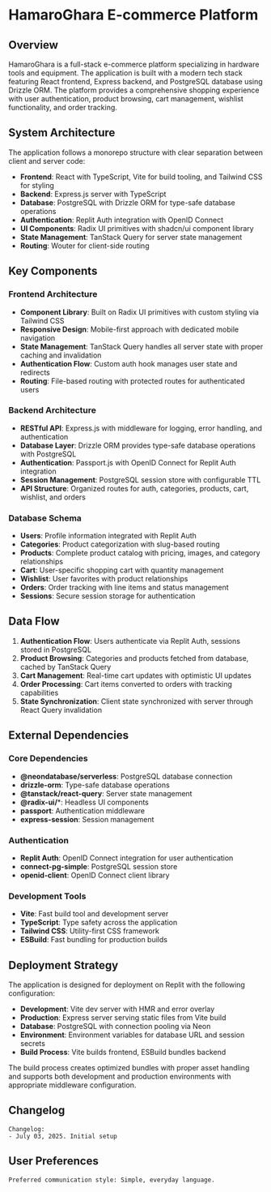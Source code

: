 # HamaroGhara E-commerce Platform

## Overview

HamaroGhara is a full-stack e-commerce platform specializing in hardware tools and equipment. The application is built with a modern tech stack featuring React frontend, Express backend, and PostgreSQL database using Drizzle ORM. The platform provides a comprehensive shopping experience with user authentication, product browsing, cart management, wishlist functionality, and order tracking.

## System Architecture

The application follows a monorepo structure with clear separation between client and server code:

- **Frontend**: React with TypeScript, Vite for build tooling, and Tailwind CSS for styling
- **Backend**: Express.js server with TypeScript
- **Database**: PostgreSQL with Drizzle ORM for type-safe database operations
- **Authentication**: Replit Auth integration with OpenID Connect
- **UI Components**: Radix UI primitives with shadcn/ui component library
- **State Management**: TanStack Query for server state management
- **Routing**: Wouter for client-side routing

## Key Components

### Frontend Architecture
- **Component Library**: Built on Radix UI primitives with custom styling via Tailwind CSS
- **Responsive Design**: Mobile-first approach with dedicated mobile navigation
- **State Management**: TanStack Query handles all server state with proper caching and invalidation
- **Authentication Flow**: Custom auth hook manages user state and redirects
- **Routing**: File-based routing with protected routes for authenticated users

### Backend Architecture
- **RESTful API**: Express.js with middleware for logging, error handling, and authentication
- **Database Layer**: Drizzle ORM provides type-safe database operations with PostgreSQL
- **Authentication**: Passport.js with OpenID Connect for Replit Auth integration
- **Session Management**: PostgreSQL session store with configurable TTL
- **API Structure**: Organized routes for auth, categories, products, cart, wishlist, and orders

### Database Schema
- **Users**: Profile information integrated with Replit Auth
- **Categories**: Product categorization with slug-based routing
- **Products**: Complete product catalog with pricing, images, and category relationships
- **Cart**: User-specific shopping cart with quantity management
- **Wishlist**: User favorites with product relationships
- **Orders**: Order tracking with line items and status management
- **Sessions**: Secure session storage for authentication

## Data Flow

1. **Authentication Flow**: Users authenticate via Replit Auth, sessions stored in PostgreSQL
2. **Product Browsing**: Categories and products fetched from database, cached by TanStack Query
3. **Cart Management**: Real-time cart updates with optimistic UI updates
4. **Order Processing**: Cart items converted to orders with tracking capabilities
5. **State Synchronization**: Client state synchronized with server through React Query invalidation

## External Dependencies

### Core Dependencies
- **@neondatabase/serverless**: PostgreSQL database connection
- **drizzle-orm**: Type-safe database operations
- **@tanstack/react-query**: Server state management
- **@radix-ui/***: Headless UI components
- **passport**: Authentication middleware
- **express-session**: Session management

### Authentication
- **Replit Auth**: OpenID Connect integration for user authentication
- **connect-pg-simple**: PostgreSQL session store
- **openid-client**: OpenID Connect client library

### Development Tools
- **Vite**: Fast build tool and development server
- **TypeScript**: Type safety across the application
- **Tailwind CSS**: Utility-first CSS framework
- **ESBuild**: Fast bundling for production builds

## Deployment Strategy

The application is designed for deployment on Replit with the following configuration:

- **Development**: Vite dev server with HMR and error overlay
- **Production**: Express server serving static files from Vite build
- **Database**: PostgreSQL with connection pooling via Neon
- **Environment**: Environment variables for database URL and session secrets
- **Build Process**: Vite builds frontend, ESBuild bundles backend

The build process creates optimized bundles with proper asset handling and supports both development and production environments with appropriate middleware configuration.

## Changelog

```
Changelog:
- July 03, 2025. Initial setup
```

## User Preferences

```
Preferred communication style: Simple, everyday language.
```